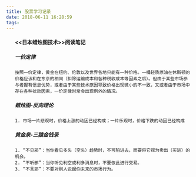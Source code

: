 ```yaml
---
title: 股票学习记录
date: 2018-06-11 16:28:59
tags:
---
```


<!-- more -->

<ol>

#### <<日本蜡烛图技术>>阅读笔记

##### 一价定律
```
按照一价定律，黄金在纽约、伦敦以及世界各地只能有一种价格。一桶轻质原油在休斯顿的价格应该和在东京的相同（扣除运输成本和各种税收成本等因素之后）。但由于某些市场参与者握有信息优势，或者由于某些技术原因导致价格出现微小的不一致，又或者由于市场中存在各种扰动因素，一价定律时常会出现例外的情况。
```

##### 蜡烛图-反向理论
```
1. 市场一片悲观时，价格上涨的动因已经构成；一片乐观时，价格下跌的动因已经构成
```

##### 黄金泉-三猿金钱录
```
1. “不见邪”：当你看见多头（空头）趋势时，不可陷进去，而要将它视为卖出（买进）的机会。
2. “不听邪”：当你听见利空或利多消息时，不要依此进行交易。
3. “不言邪”：不要对别人说起你未来的市场行为。
```